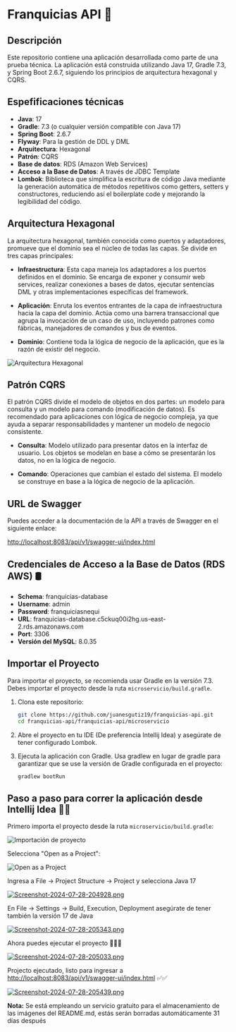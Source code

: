 # Franquicias API 🏬

## Descripción

Este repositorio contiene una aplicación desarrollada como parte de una prueba técnica. La aplicación está construida utilizando Java 17, Gradle 7.3, y Spring Boot 2.6.7, siguiendo los principios de arquitectura hexagonal y CQRS.

## Espefificaciones técnicas

- **Java**: 17
- **Gradle**: 7.3 (o cualquier versión compatible con Java 17)
- **Spring Boot**: 2.6.7
- **Flyway**: Para la gestión de DDL y DML
- **Arquitectura**: Hexagonal
- **Patrón**: CQRS
- **Base de datos**: RDS (Amazon Web Services)
- **Acceso a la Base de Datos**: A través de JDBC Template
- **Lombok**: Biblioteca que simplifica la escritura de código Java mediante la generación automática de métodos repetitivos como getters, setters y constructores, reduciendo así el boilerplate code y mejorando la legibilidad del código.

## Arquitectura Hexagonal

La arquitectura hexagonal, también conocida como puertos y adaptadores, promueve que el dominio sea el núcleo de todas las capas. Se divide en tres capas principales:

- **Infraestructura**: Esta capa maneja los adaptadores a los puertos definidos en el dominio. Se encarga de exponer y consumir web services, realizar conexiones a bases de datos, ejecutar sentencias DML y otras implementaciones específicas del framework.
  
- **Aplicación**: Enruta los eventos entrantes de la capa de infraestructura hacia la capa del dominio. Actúa como una barrera transaccional que agrupa la invocación de un caso de uso, incluyendo patrones como fábricas, manejadores de comandos y bus de eventos.
  
- **Dominio**: Contiene toda la lógica de negocio de la aplicación, que es la razón de existir del negocio.

![Arquitectura Hexagonal](https://i.postimg.cc/fT3H2kpF/hexagonal.png)


## Patrón CQRS

El patrón CQRS divide el modelo de objetos en dos partes: un modelo para consulta y un modelo para comando (modificación de datos). Es recomendado para aplicaciones con lógica de negocio compleja, ya que ayuda a separar responsabilidades y mantener un modelo de negocio consistente.

- **Consulta**: Modelo utilizado para presentar datos en la interfaz de usuario. Los objetos se modelan en base a cómo se presentarán los datos, no en la lógica de negocio.
  
- **Comando**: Operaciones que cambian el estado del sistema. El modelo se construye en base a la lógica de negocio de la aplicación.

## URL de Swagger

Puedes acceder a la documentación de la API a través de Swagger en el siguiente enlace:

[http://localhost:8083/api/v1/swagger-ui/index.html](http://localhost:8083/api/v1/swagger-ui/index.html)

## Credenciales de Acceso a la Base de Datos (RDS AWS) 🛢️

- **Schema**: franquicias-database
- **Username**: admin
- **Password**: franquiciasnequi
- **URL**: franquicias-database.c5ckuq00i2hg.us-east-2.rds.amazonaws.com
- **Port**: 3306
- **Versión del MySQL**: 8.0.35

## Importar el Proyecto

Para importar el proyecto, se recomienda usar Gradle en la versión 7.3. Debes importar el proyecto desde la ruta `microservicio/build.gradle`.

1. Clona este repositorio:

    ```bash
    git clone https://github.com/juanesgutiz19/franquicias-api.git
    cd franquicias-api/franquicias-api/microservicio
    ```

2. Abre el proyecto en tu IDE (De preferencia Intellij Idea) y asegúrate de tener configurado Lombok.

3. Ejecuta la aplicación con Gradle. Usa gradlew en lugar de gradle para garantizar que se use la versión de Gradle configurada en el proyecto:

    ```bash
    gradlew bootRun
    ```
## Paso a paso para correr la aplicación desde Intellij Idea 👨‍💻

Primero importa el proyecto desde la ruta `microservicio/build.gradle`:

![Importación de proyecto](https://i.postimg.cc/vT75kF74/Screenshot-2024-07-28-204812.png)

Selecciona "Open as a Project":

![Open as a Project](https://i.postimg.cc/28mQvymh/Screenshot-2024-07-28-204824.png)

Ingresa a File -> Project Structure -> Project y selecciona Java 17

[![Screenshot-2024-07-28-204928.png](https://i.postimg.cc/52KLZmzS/Screenshot-2024-07-28-204928.png)](https://postimg.cc/tsPs6W2s)

En File -> Settings -> Build, Execution, Deployment asegúrate de tener también la versión 17 de Java

[![Screenshot-2024-07-28-205343.png](https://i.postimg.cc/k5VK9tF3/Screenshot-2024-07-28-205343.png)](https://postimg.cc/JyLG502P)

Ahora puedes ejecutar el proyecto 🎉🎉🎉

[![Screenshot-2024-07-28-205033.png](https://i.postimg.cc/9QQy8kDf/Screenshot-2024-07-28-205033.png)](https://postimg.cc/Cz9ZdmHy)

Projecto ejecutado, listo para ingresar a [http://localhost:8083/api/v1/swagger-ui/index.html](http://localhost:8083/api/v1/swagger-ui/index.html) ✅✅

[![Screenshot-2024-07-28-205439.png](https://i.postimg.cc/s2tS2DwB/Screenshot-2024-07-28-205439.png)](https://postimg.cc/SXfjTq0q)

**Nota:** Se está empleando un servicio gratuito para el almacenamiento de las imágenes del README.md, estás serán borradas automáticamente 31 días después


